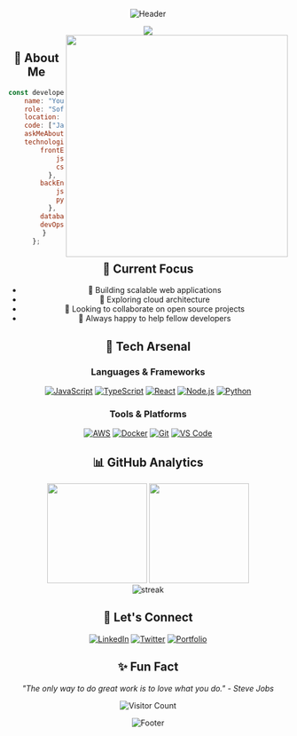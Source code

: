 <div align="center">
  
![Header](https://capsule-render.vercel.app/api?type=waving&color=gradient&customColorList=12&height=200&section=header&text=Welcome%20to%20my%20Profile&fontSize=50&fontAlignY=35&desc=Passionate%20about%20Building%20Digital%20Experiences&descAlignY=52)

<div align="center">
  <img src="https://readme-typing-svg.herokuapp.com/?lines=Software+Engineer;Creative+Problem+Solver;Open+Source+Enthusiast&font=Fira%20Code&center=true&width=380&height=50&color=6b5a95&vCenter=true&size=24">
</div>

<img align="right" width="400" src="https://media.giphy.com/media/qgQUggAC3Pfv687qPC/giphy.gif" />

## 💫 About Me
```javascript
const developer = {
    name: "Your Name",
    role: "Software Engineer",
    location: "Earth 🌍",
    code: ["JavaScript", "Python", "Java"],
    askMeAbout: ["web dev", "tech", "app dev"],
    technologies: {
        frontEnd: {
            js: ["React", "Vue"],
            css: ["Tailwind", "Bootstrap"]
        },
        backEnd: {
            js: ["Node", "Express"],
            python: ["Django", "Flask"]
        },
        databases: ["MongoDB", "PostgreSQL"],
        devOps: ["AWS", "Docker", "Nginx"]
    }
};
```

## 🌟 Current Focus
- 🔭 Building scalable web applications
- 🌱 Exploring cloud architecture
- 👯 Looking to collaborate on open source projects
- 💬 Always happy to help fellow developers

## 🚀 Tech Arsenal

<div align="center">

### Languages & Frameworks
[![JavaScript](https://img.shields.io/badge/JavaScript-F7DF1E?style=for-the-badge&logo=javascript&logoColor=black)](#)
[![TypeScript](https://img.shields.io/badge/TypeScript-007ACC?style=for-the-badge&logo=typescript&logoColor=white)](#)
[![React](https://img.shields.io/badge/React-20232A?style=for-the-badge&logo=react&logoColor=61DAFB)](#)
[![Node.js](https://img.shields.io/badge/Node.js-339933?style=for-the-badge&logo=node.js&logoColor=white)](#)
[![Python](https://img.shields.io/badge/Python-3776AB?style=for-the-badge&logo=python&logoColor=white)](#)

### Tools & Platforms
[![AWS](https://img.shields.io/badge/AWS-232F3E?style=for-the-badge&logo=amazon-aws&logoColor=white)](#)
[![Docker](https://img.shields.io/badge/Docker-2496ED?style=for-the-badge&logo=docker&logoColor=white)](#)
[![Git](https://img.shields.io/badge/Git-F05032?style=for-the-badge&logo=git&logoColor=white)](#)
[![VS Code](https://img.shields.io/badge/VS_Code-007ACC?style=for-the-badge&logo=visual-studio-code&logoColor=white)](#)

</div>

## 📊 GitHub Analytics

<div align="center">
  <img height="180em" src="https://github-readme-stats.vercel.app/api?username=your-username&show_icons=true&theme=tokyonight&include_all_commits=true&count_private=true"/>
  <img height="180em" src="https://github-readme-stats.vercel.app/api/top-langs/?username=your-username&layout=compact&langs_count=8&theme=tokyonight"/>
</div>

<div align="center">
  <img src="https://github-readme-streak-stats.herokuapp.com/?user=your-username&theme=tokyonight" alt="streak"/>
</div>

## 🤝 Let's Connect

<div align="center">
  
[![LinkedIn](https://img.shields.io/badge/LinkedIn-0077B5?style=for-the-badge&logo=linkedin&logoColor=white)](https://linkedin.com/in/your-profile)
[![Twitter](https://img.shields.io/badge/Twitter-1DA1F2?style=for-the-badge&logo=twitter&logoColor=white)](https://twitter.com/your-handle)
[![Portfolio](https://img.shields.io/badge/Portfolio-FF5722?style=for-the-badge&logo=google-chrome&logoColor=white)](https://your-portfolio.com)

</div>

## ✨ Fun Fact
<div align="center">
  
  *"The only way to do great work is to love what you do." - Steve Jobs*
  
  ![Visitor Count](https://profile-counter.glitch.me/your-username/count.svg)
  
</div>

![Footer](https://capsule-render.vercel.app/api?type=waving&color=gradient&customColorList=12&height=100&section=footer)
